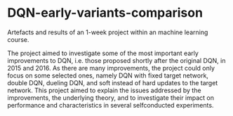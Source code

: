 # DQN-early-variants-comparison

Artefacts and results of an 1-week project within an machine learning course.

The project aimed to investigate some of the most important early improvements to DQN, i.e. those proposed shortly after the original DQN, in 2015 and 2016. As there are many improvements, the project could only focus on some selected ones, namely DQN with fixed target network, double DQN, dueling DQN, and soft instead of hard updates to the target network. This project aimed to explain the issues addressed by the improvements, the underlying theory, and to investigate their impact on performance and characteristics in several selfconducted experiments.
